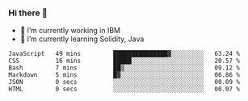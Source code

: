 ### Hi there 👋

<!--
**mathcodeman/mathcodeman** is a ✨ _special_ ✨ repository because its `README.md` (this file) appears on your GitHub profile.

Here are some ideas to get you started:

- 🔭 I’m currently working on ...
- 🌱 I’m currently learning ...
- 👯 I’m looking to collaborate on ...
- 🤔 I’m looking for help with ...
- 💬 Ask me about ...
- 📫 How to reach me: ...
- 😄 Pronouns: ...
- ⚡ Fun fact: ...
-->

- 🔭 I’m currently working in IBM
- 🌱 I’m currently learning Solidity, Java

<!--START_SECTION:waka-->

```text
JavaScript   49 mins         ███████████████▓░░░░░░░░░   63.24 %
CSS          16 mins         █████░░░░░░░░░░░░░░░░░░░░   20.57 %
Bash         7 mins          ██▒░░░░░░░░░░░░░░░░░░░░░░   09.12 %
Markdown     5 mins          █▓░░░░░░░░░░░░░░░░░░░░░░░   06.86 %
JSON         0 secs          ░░░░░░░░░░░░░░░░░░░░░░░░░   00.09 %
HTML         0 secs          ░░░░░░░░░░░░░░░░░░░░░░░░░   00.07 %
```

<!--END_SECTION:waka-->
